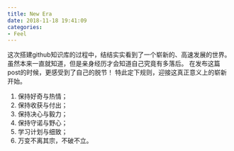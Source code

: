 ```yaml
--- 
title: New Era 
date: 2018-11-18 19:41:09  
categories: 
- Feel  
--- 
```

这次搭建github知识库的过程中，结结实实看到了一个崭新的、高速发展的世界。虽然本来一直就知道，但是亲身经历才会知道自己究竟有多落后。
在发布这篇post的时候，更感受到了自己的脱节！
特此定下规则，迎接这真正意义上的崭新开始。
1. 保持好奇与热情；
2. 保持收获与付出；
3. 保持决心与毅力；
4. 保持守诺与野心；
5. 学习计划与细致；
6. 万变不离其宗，不破不立。
